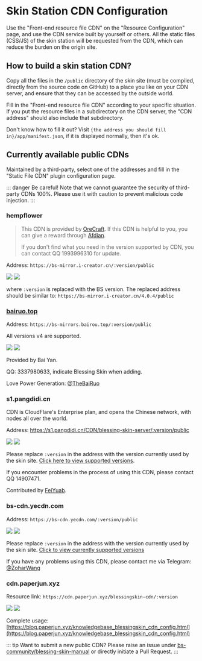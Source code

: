 # Skin Station CDN Configuration

Use the "Front-end resource file CDN" on the "Resource Configuration" page, and use the CDN service built by yourself or others. All the static files (CSS/JS) of the skin station will be requested from the CDN, which can reduce the burden on the origin site.

## How to build a skin station CDN?

Copy all the files in the `/public` directory of the skin site (must be compiled, directly from the source code on GitHub) to a place you like on your CDN server, and ensure that they can be accessed by the outside world.

Fill in the "Front-end resource file CDN" according to your specific situation. If you put the resource files in a subdirectory on the CDN server, the "CDN address" should also include that subdirectory.

Don't know how to fill it out? Visit `{the address you should fill in}/app/manifest.json`, if it is displayed normally, then it's ok.

## Currently available public CDNs

Maintained by a third-party, select one of the addresses and fill in the "Static File CDN" plugin configuration page.

::: danger Be careful!
Note that we cannot guarantee the security of third-party CDNs 100%. Please use it with caution to prevent malicious code injection.
:::

### hempflower

> This CDN is provided by [OreCraft](http://www.orecraft.cn). If this CDN is helpful to you, you can give a reward through [Afdian](https://afdian.net/@hempflower).
>
> If you don't find what you need in the version supported by CDN, you can contact QQ 1993996310 for update.

Address: `https://bs-mirror.i-creator.cn/:version/public`

![](https://blessing-skin-manual.vercel.app/api/cdn?cdn=bs-mirror.i-creator.cn/:version/public)
![](https://blessing-skin-manual.vercel.app/api/cdn?cdn=bs-mirror.i-creator.cn/:version/public&version=4.4.0)

where `:version` is replaced with the BS version. The replaced address should be similar to: `https://bs-mirror.i-creator.cn/4.0.4/public`

### [bairuo.top](https://blog.bairuo.top)

Address: `https://bs-mirrors.bairou.top/:version/public`

All versions v4 are supported.

![](https://blessing-skin-manual.vercel.app/api/cdn?cdn=bs-mirrors.bairuo.top/:version/public)
![](https://blessing-skin-manual.vercel.app/api/cdn?cdn=bs-mirrors.bairuo.top/:version/public&version=4.4.0)

Provided by Bai Yan.

QQ: 3337980633, indicate Blessing Skin when adding.

Love Power Generation: [@TheBaiRuo](https://afdian.net/@TheBaiRuo)

### s1.pangdidi.cn

CDN is CloudFlare's Enterprise plan, and opens the Chinese network, with nodes all over the world.

Address: https://s1.pangdidi.cn/CDN/blessing-skin-server/:version/public

![](https://blessing-skin-manual.vercel.app/api/cdn?cdn=s1.pangdidi.cn/CDN/blessing-skin-server/:version/public)
![](https://blessing-skin-manual.vercel.app/api/cdn?cdn=s1.pangdidi.cn/CDN/blessing-skin-server/:version/public&version=4.4.0)

Please replace `:version` in the address with the version currently used by the skin site. [Click here to view supported versions](https://s1.pangdidi.cn/CDN/blessing-skin-server/versions.json).

If you encounter problems in the process of using this CDN, please contact QQ 14907471.

Contributed by [FeiYuab](https://github.com/FeiYuab).

### bs-cdn.yecdn.com

Address: `https://bs-cdn.yecdn.com/:version/public`

![](https://blessing-skin-manual.vercel.app/api/cdn?cdn=bs-cdn.yecdn.com/:version/public)
![](https://blessing-skin-manual.vercel.app/api/cdn?cdn=bs-cdn.yecdn.com/:version/public&version=4.4.0)

Please replace `:version` in the address with the version currently used by the skin site. [Click to view currently supported versions](https://bs-cdn.yecdn.com/versions)

If you have any problems using this CDN, please contact me via Telegram: [@ZoharWang](https://t.me/ZoharWang)

### cdn.paperjun.xyz

Resource link: `https://cdn.paperjun.xyz/blessingskin-cdn/:version`

![](https://blessing-skin-manual.vercel.app/api/cdn?cdn=cdn.paperjun.xyz/blessingskin-cdn/:version)
![](https://blessing-skin-manual.vercel.app/api/cdn?cdn=cdn.paperjun.xyz/blessingskin-cdn/:version&version=4.4.0)

Complete usage: [https://blog.paperjun.xyz/knowledgebase_blessingskin_cdn_config.html](https://blog.paperjun.xyz/knowledgebase_blessingskin_cdn_config.html)

::: tip Want to submit a new public CDN?
Please raise an issue under [bs-community/blessing-skin-manual](https://github.com/bs-community/blessing-skin-manual) or directly initiate a Pull Request.
:::